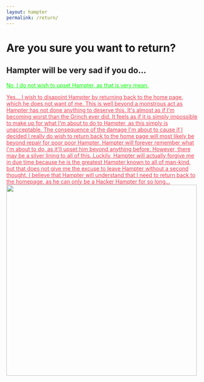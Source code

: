 ```yaml
---
layout: hampter
permalink: /return/
---
```

<h1> Are you sure you want to return? </h1>
<h2> Hampter will be very sad if you do... </h2>

<a href="{{ site.baseurl }}/hampter/" p style="color:lime;">No, I do not wish to upset Hampter, as that is very mean.

<a href="{{ site.baseurl }}" p style="color:#ed3e52;">Yes... I wish to disapoint Hampter by returning back to the home page, which he does not want of me. This is well beyond a monstrous act as Hampter has not done anything to deserve this. It's almost as if I'm becoming worst than the Grinch ever did. It feels as if it is simply impossible to make up for what I'm about to do to Hampter, as this simply is unacceptable. The consequence of the damage I'm about to cause if I decided I really do wish to return back to the home page will most likely be beyond repair for poor poor Hampter. Hampter will forever remember what I'm about to do, as it'll upset him beyond anything before. However, there may be a silver lining to all of this. Luckily, Hampter will actually forgive me in due time because he is the greatest Hampter known to all of man-kind, but that does not give me the excuse to leave Hampter without a second thought. I believe that Hampter will understand that I need to return back to the homepage, as he can only be a Hacker Hampter for so long...
<img src="../assets/images/sadHampter.png" 
     width="500" 
     height="auto" />